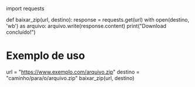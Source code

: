 import requests

def baixar_zip(url, destino):
    response = requests.get(url)
    with open(destino, 'wb') as arquivo:
        arquivo.write(response.content)
    print("Download concluído!")

# Exemplo de uso
url = "https://www.exemplo.com/arquivo.zip"
destino = "caminho/para/o/arquivo.zip"
baixar_zip(url, destino)
